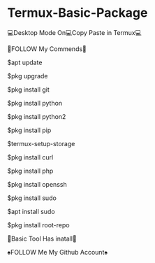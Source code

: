 # Termux-Basic-Package

💻Desktop Mode On💻Copy Paste in Termux💻

🔄FOLLOW My Commends🔄

$apt update 

$pkg upgrade

$pkg install git

$pkg install python

$pkg install python2

$pkg install pip

$termux-setup-storage

$pkg install curl

$pkg install php

$pkg install openssh

$pkg install sudo

$apt install sudo

$pkg install root-repo

🔴Basic Tool Has inatall🔴

♠️FOLLOW Me My Github Account♠️

